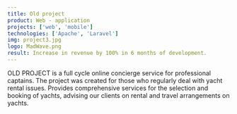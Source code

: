 ```yaml
---
title: Old project
product: Web - application
projects: ['web', 'mobile']
technologies: ['Apache', 'Laravel']
img: project3.jpg
logo: MadWave.png
result: Increase in revenue by 100% in 6 months of development.
---
```


OLD PROJECT is a full cycle online concierge service for professional captains. The project was created for those who
regularly deal with yacht rental issues. Provides comprehensive services for the selection and booking of yachts,
advising our clients on rental and travel arrangements on yachts.
